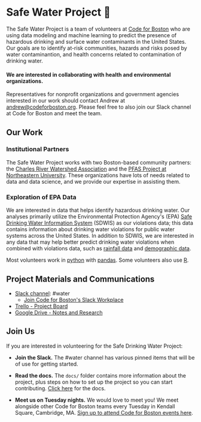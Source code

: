 # Safe Water Project 🚰

The Safe Water Project is a team of volunteers at [Code for Boston](https://www.codeforboston.org/) who are using data modeling and machine learning to predict the presence of hazardous drinking and surface water contaminants in the United States. Our goals are to identify at-risk communities, hazards and risks posed by water contaminantion, and health concerns related to contamination of drinking water.

#### We are interested in collaborating with health and environmental organizations.

Representatives for nonprofit organizations and government agencies interested in our work should contact Andrew at andrew@codeforboston.org. Please feel free to also join our Slack channel at Code for Boston and meet the team.

## Our Work

### Institutional Partners

The Safe Water Project works with two Boston-based community partners: the [Charles River Watershed Association](https://www.crwa.org/) and the [PFAS Project at Northeastern University](https://pfasproject.com/). These organizations have lots of needs related to data and data science, and we provide our expertise in assisting them.

### Exploration of EPA Data

We are interested in data that helps identify hazardous drinking water. Our analyses primarily utilize the Environmental Protection Agency's (EPA) [Safe Drinking Water Information System](https://www.epa.gov/enviro/sdwis-overview) (SDWIS) as our violations data; this data contains information about drinking water violations for public water systems across the United States. In addition to SDWIS, we are interested in any data that may help better predict drinking water violations when combined with violations data, such as [rainfall data](https://www.ncdc.noaa.gov/cdo-web/webservices/v2) and [demographic data](https://www.census.gov/developers/).

Most volunteers work in [python](http://python.org) with [pandas](https://pandas.pydata.org/). Some volunteers also use [R](https://www.r-project.org/).

## Project Materials and Communications

- [Slack channel](https://cfb-public.slack.com): #water
  - [Join Code for Boston's Slack Workplace](https://communityinviter.com/apps/cfb-public/code-for-boston)
- [Trello - Project Board](https://trello.com/b/qP7oYyWn/safe-water)
- [Google Drive - Notes and Research](https://drive.google.com/drive/folders/1FbQE9_NP664lkz4d-Xu4omijLl-HNklz)

## Join Us

If you are interested in volunteering for the Safe Drinking Water Project:

- __Join the Slack.__ The #water channel has various pinned items that will be of use for getting started.

- __Read the docs.__ The ``docs/`` folder contains more information about the project, plus steps on how to set up the project so you can start contributing. [Click here](docs/) for the docs.

- __Meet us on Tuesday nights.__ We would love to meet you! We meet alongside other Code for Boston teams every Tuesday in Kendall Square, Cambridge, MA. [Sign up to attend Code for Boston events here](https://www.meetup.com/Code-for-Boston/).
